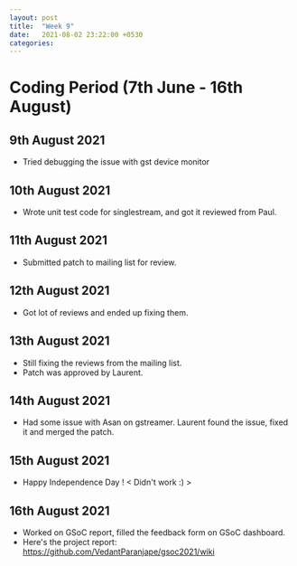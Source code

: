 ```yaml
---
layout: post
title:  "Week 9"
date:   2021-08-02 23:22:00 +0530
categories:
---
```


# Coding Period (7th June - 16th August)

## 9th August 2021
* Tried debugging the issue with gst device monitor

## 10th August 2021
* Wrote unit test code for singlestream, and got it reviewed from Paul.

## 11th August 2021
* Submitted patch to mailing list for review.

## 12th August 2021
* Got lot of reviews and ended up fixing them.

## 13th August 2021
* Still fixing the reviews from the mailing list.
* Patch was approved by Laurent.

## 14th August 2021
* Had some issue with Asan on gstreamer. Laurent found the issue, fixed it and merged the patch.

## 15th August 2021
* Happy Independence Day ! < Didn't work :) >

## 16th August 2021
* Worked on GSoC report, filled the feedback form on GSoC dashboard.
* Here's the project report: https://github.com/VedantParanjape/gsoc2021/wiki